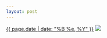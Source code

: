 ```yaml
---
layout: post
---
```


<p>
  <time><a href="/98">{{ page.date | date: "%B %e, %Y" }}</a></time>
  <a href="/98"><img src="{{ site.assets_url }}/98-640.jpg" srcset="{{ site.assets_url }}/98-1280.jpg 1280w, {{ site.assets_url }}/98-960.jpg 960w, {{ site.assets_url }}/98-640.jpg 640w, {{ site.assets_url }}/98-320.jpg 320w" sizes="(min-width: 700px) 50vw, calc(100vw - 2rem)" /></a>
</p>
